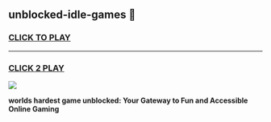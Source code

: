 
## unblocked-idle-games 👋
<h3>
<a href="https://premium.freeplayer.one?title=unblocked-idle-games&ref=14F">CLICK TO PLAY</a></h3>
<hr>

<h3>
<a href="https://premium.freeplayer.one?title=unblocked-idle-games&ref=14F">CLICK 2 PLAY</a>
  
</h3>

<a href="https://premium.freeplayer.one?title=unblocked-idle-games&ref=12F/"><img src="https://clearcache.store/games.png"></a>


**worlds hardest game unblocked: Your Gateway to Fun and Accessible Online Gaming**
